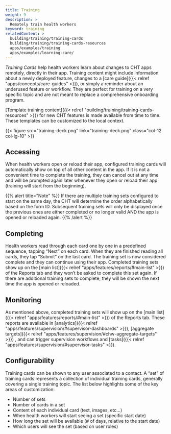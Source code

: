 ```yaml
---
title: Training
weight: 9
description: >
  Remotely train health workers
keyword: training
relatedContent: >
  building/training/training-cards
  building/training/training-cards-resources
  apps/examples/training
  apps/examples/learning-care/
---
```


*Training Cards* help health workers learn about changes to CHT apps remotely, directly in their app. Training content might include information about a newly deployed feature, changes to a [care guide]({{< relref "apps/concepts/care-guides" >}}), or simply a reminder about an underused feature or workflow. They are perfect for training on a very specific topic and are not meant to replace a comprehensive onboarding program.

[Template training content]({{< relref "building/training/training-cards-resources" >}}) for new CHT features is made available from time to time. These templates can be customized to the local context.

{{< figure src="training-deck.png" link="training-deck.png" class="col-12 col-lg-10" >}}
 

## Accessing

When health workers open or reload their app, configured training cards will automatically show on top of all other content in the app. If it is not a convenient time to complete the training, they can cancel out at any time and will be prompted again later whenever they open or reload their app (training will start from the beginning). 

{{% alert title="Note" %}} If there are multiple training sets configured to start on the same day, the CHT will determine the order alphabetically based on the form ID. Subsequent training sets will only be displayed once the previous ones are either completed or no longer valid AND the app is opened or reloaded again. {{% /alert %}}

## Completing

Health workers read through each card one by one in a predefined sequence, tapping “Next” on each card. When they are finished reading all cards, they tap “Submit” on the last card. The training set is now considered complete and they can continue using their app. Completed training sets show up on the [main list]({{< relref "apps/features/reports/#main-list" >}}) of the Reports tab and they won’t be asked to complete this set again. If there are additional training sets to complete, they will be shown the next time the app is opened or reloaded.

## Monitoring

As mentioned above, completed training sets will show up on the [main list]({{< relref "apps/features/reports/#main-list" >}}) of the Reports tab. These reports are available in [analytics]({{< relref "apps/features/supervision/#supervisor-dashboards" >}}), [aggregate targets]({{< relref "apps/features/supervision/#chw-aggregate-targets" >}}) , and can trigger supervision workflows and [tasks]({{< relref "apps/features/supervision/#supervisor-tasks" >}}).

## Configurability
Training cards can be shown to any user associated to a contact. A “set” of training cards represents a collection of individual training cards, generally covering a single training topic. The list below highlights some of the key areas of customization:

- Number of sets
- Number of cards in a set
- Content of each individual card (text, images, etc…)
- When health workers will start seeing a set (specific start date)
- How long the set will be available (# of days, relative to the start date)
- Which users will see the set (based on user roles)
